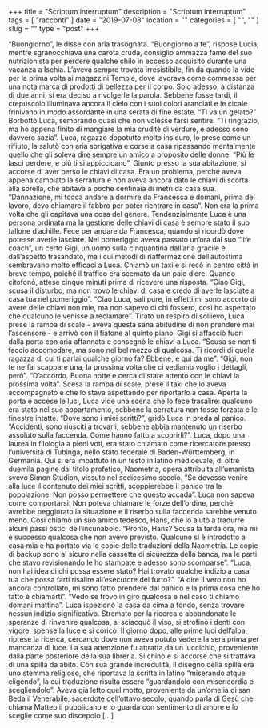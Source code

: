 +++
title = "Scriptum interruptum"
description = "Scriptum interruptum"
tags = [ "racconti" ]
date = "2019-07-08"
location = ""
categories = [
  "",
  ""
]
slug = ""
type = "post"
+++

“Buongiorno”, le disse con aria trasognata. “Buongiorno a te”, rispose Lucia, mentre sgranocchiava una carota cruda, consiglio ammazza fame del suo nutrizionista per perdere qualche chilo in eccesso acquisito durante una vacanza a Ischia. L’aveva sempre trovata irresistibile, fin da quando la vide per la prima volta ai magazzini Temple, dove lavorava come commessa per una nota marca di prodotti di bellezza per il corpo. Solo adesso, a distanza di due anni, si era deciso a rivolgerle la parola. Sebbene fosse tardi, il crepuscolo illuminava ancora il cielo con i suoi colori aranciati e le cicale frinivano in modo assordante in una serata di fine estate. “Ti va un gelato?” Borbottò Luca, sembrando quasi che non volesse farsi sentire. “Ti ringrazio, ma ho appena finito di mangiare la mia cruditè di verdure, e adesso sono davvero sazia”. Luca, ragazzo dopotutto molto insicuro, lo prese come un rifiuto, la salutò con aria sbrigativa e corse a casa ripassando mentalmente quello che gli soleva dire sempre un amico a proposito delle donne. “Più le lasci perdere, e più ti si appiccicano”. Giunto presso la sua abitazione, si accorse di aver perso le chiavi di casa. Era un problema, perché aveva appena cambiato la serratura e non aveva ancora dato le chiavi di scorta alla sorella, che abitava a poche centinaia di metri da casa sua. “Dannazione, mi tocca andare a dormire da Francesca e domani, prima del lavoro, devo chiamare il fabbro per poter rientrare in casa”. Non era la prima volta che gli capitava una cosa del genere. Tendenzialmente Luca è una persona ordinata ma la gestione delle chiavi di casa è sempre stato il suo tallone d’achille. Fece per andare da Francesca, quando si ricordò dove potesse averle lasciate. Nel pomeriggio aveva passato un’ora dal suo “life coach”, un certo Gigi, un uomo sulla cinquantina dall’aria gracile e dall’aspetto trasandato, ma i cui metodi di riaffermazione dell’autostima sembravano molto efficaci a Luca. Chiamò un taxi e si recò in centro città in breve tempo, poiché il traffico era scemato da un paio d’ore. Quando citofonò, attese cinque minuti prima di ricevere una risposta. “Ciao Gigi, scusa il disturbo, ma non trovo le chiavi di casa e credo di averle lasciate a casa tua nel pomeriggio”. “Ciao Luca, sali pure, in effetti mi sono accorto di avere delle chiavi non mie, ma non sapevo di chi fossero, così ho aspettato che qualcuno le venisse a reclamare”. Tirato un respiro di sollievo, Luca prese la rampa di scale - aveva questa sana abitudine di non prendere mai l’ascensore - e arrivò con il fiatone al quinto piano. Gigi si affacciò fuori dalla porta con aria affannata e consegnò le chiavi a Luca. “Scusa se non ti faccio accomodare, ma sono nel bel mezzo di qualcosa. Ti ricordi di quella ragazza di cui ti parlai qualche giorno fa? Ebbene, e qui da me”. “Gigi, non te ne fai scappare una, la prossima volta che ci vediamo voglio i dettagli, però”. “D’accordo. Buona notte e cerca di stare attento con le chiavi la prossima volta”. Scesa la rampa di scale, prese il taxi che lo aveva accompagnato e che lo stava aspettando per riportarlo a casa. Aperta la porta e accese le luci, Luca vide una scena che lo fece trasalire: qualcuno era stato nel suo appartamento, sebbene la serratura non fosse forzata e le finestre intatte. “Dove sono i miei scritti?”, gridò Luca in preda al panico. “Accidenti, sono riusciti a trovarli, sebbene abbia mantenuto un riserbo assoluto sulla faccenda. Come hanno fatto a scoprirli?”. Luca, dopo una laurea in filologia a pieni voti, era stato chiamato come ricercatore presso l’università di Tubinga, nello stato federale di Baden-Württemberg, in Germania. Qui si era imbattuto in un testo in latino medioevale, di oltre duemila pagine dal titolo profetico, Naometria, opera attribuita all’umanista svevo Simon Studion, vissuto nel sedicesimo secolo. “Se dovesse venire alla luce il contenuto dei miei scritti, scoppierebbe il panico tra la popolazione. Non posso permettere che questo accada”. Luca non sapeva come comportarsi. Non poteva chiamare le forze dell’ordine, perché avrebbe peggiorato la situazione e il riserbo sulla faccenda sarebbe venuto meno. Cosi chiamò un suo amico tedesco, Hans, che lo aiutò a tradurre alcuni passi ostici dell’incunabolo. “Pronto, Hans? Scusa la tarda ora, ma mi è successo qualcosa che non avevo previsto. Qualcuno si è introdotto a casa mia e ha portato via le copie delle traduzioni della Naometria. Le copie di backup sono al sicuro nella cassetta di sicurezza della banca, ma le parti che stavo revisionando le ho stampate e adesso sono scomparse”. “Luca, non hai idea di chi possa essere stato? Hai trovato qualche indizio a casa tua che possa farti risalire all’esecutore del furto?”. “A dire il vero non ho ancora controllato, mi sono fatto prendere dal panico e la prima cosa che ho fatto è chiamarti”. “Vedo se trovo in giro qualcosa e nel caso ti chiamo domani mattina”. Luca ispezionò la casa da cima a fondo, senza trovare nessun indizio significativo. Stremato per la ricerca e abbandonate le speranze di rinvenire qualcosa, si sciacquò il viso, si strofinò i denti con vigore, spense la luce e si coricò. Il giorno dopo, alle prime luci dell’alba, riprese la ricerca, cercando dove non aveva potuto vedere la sera prima per mancanza di luce. La sua attenzione fu attratta da un luccichio, proveniente dalla parte posteriore della sua libreria. Si chinò e si accorse che si trattava di una spilla da abito. Con sua grande incredulità, il disegno della spilla era uno stemma religioso, che riportava la scritta in latino “miserando atque eligendo”, la cui traduzione risulta essere “guardandolo con misericordia e scegliendolo”. Aveva già letto quel motto, proveniente da un’omelia di san Beda il Venerabile, sacerdote dell’ottavo secolo, quando parla di Gesù che chiama Matteo il pubblicano e lo guarda con sentimento di amore e lo sceglie come suo discepolo […]
